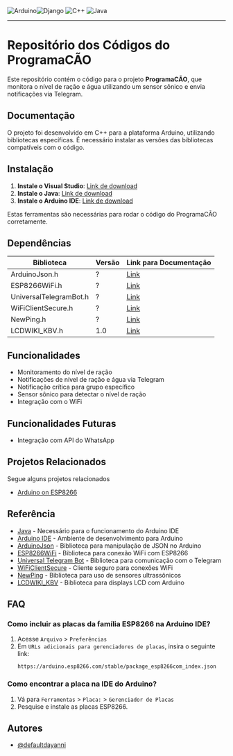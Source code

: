 <!-- Você pode encontrar badges aqui: https://github.com/Ileriayo/markdown-badges?tab=readme-ov-file#markdown-badges -->
![Arduino](https://img.shields.io/badge/-Arduino-00979D?style=for-the-badge&logo=Arduino&logoColor=white)![Django](https://img.shields.io/badge/django-%23092E20.svg?style=for-the-badge&logo=django&logoColor=white)
![C++](https://img.shields.io/badge/c++-%2300599C.svg?style=for-the-badge&logo=c%2B%2B&logoColor=white)
![Java](https://img.shields.io/badge/java-%23ED8B00.svg?style=for-the-badge&logo=openjdk&logoColor=white)

---

# Repositório dos Códigos do ProgramaCÃO

Este repositório contém o código para o projeto **ProgramaCÃO**, que monitora o nível de ração e água utilizando um sensor sônico e envia notificações via Telegram.

## Documentação

O projeto foi desenvolvido em C++ para a plataforma Arduino, utilizando bibliotecas específicas. É necessário instalar as versões das bibliotecas compatíveis com o código.

## Instalação

1. **Instale o Visual Studio**: [Link de download](https://visualstudio.microsoft.com/pt-br/#vs-section)
2. **Instale o Java**: [Link de download](https://www.java.com/pt-BR/download/ie_manual.jsp?locale=pt_BR)
3. **Instale o Arduino IDE**: [Link de download](https://www.arduino.cc/en/software)

Estas ferramentas são necessárias para rodar o código do ProgramaCÃO corretamente.

## Dependências

| Biblioteca               | Versão | Link para Documentação                                  |
| ------------------------ | ------ | ------------------------------------------------------ |
| ArduinoJson.h            | ?      | [Link](https://arduinojson.org)                         |
| ESP8266WiFi.h            | ?      | [Link](https://arduino-esp8266.readthedocs.io)         |
| UniversalTelegramBot.h   | ?      | [Link](https://github.com/witnessmenow/Universal-Arduino-Telegram-Bot) |
| WiFiClientSecure.h       | ?      | [Link](https://arduino-esp8266.readthedocs.io/en/latest/secureclient.html) |
| NewPing.h                | ?      | [Link](https://bitbucket.org/teckel12/arduino-new-ping/wiki/Home) |
| LCDWIKI_KBV.h            | 1.0    | [Link](http://www.lcdwiki.com/3.5inch_Arduino_Display-UNO#Program_Download) |

## Funcionalidades

- Monitoramento do nível de ração
- Notificações de nível de ração e água via Telegram
- Notificação crítica para grupo específico
- Sensor sônico para detectar o nível de ração
- Integração com o WiFi

## Funcionalidades Futuras

- Integração com API do WhatsApp

## Projetos Relacionados

Segue alguns projetos relacionados

- [Arduino on ESP8266](https://github.com/esp8266/Arduino)

## Referência

- [Java](https://www.java.com/pt-BR/download/ie_manual.jsp?locale=pt_BR) - Necessário para o funcionamento do Arduino IDE
- [Arduino IDE](https://www.arduino.cc/en/software) - Ambiente de desenvolvimento para Arduino
- [ArduinoJson](https://arduinojson.org/) - Biblioteca para manipulação de JSON no Arduino
- [ESP8266WiFi](https://arduino-esp8266.readthedocs.io/) - Biblioteca para conexão WiFi com ESP8266
- [Universal Telegram Bot](https://github.com/witnessmenow/Universal-Arduino-Telegram-Bot) - Biblioteca para comunicação com o Telegram
- [WiFiClientSecure](https://arduino-esp8266.readthedocs.io/en/latest/secureclient.html) - Cliente seguro para conexões WiFi
- [NewPing](https://bitbucket.org/teckel12/arduino-new-ping/wiki/Home) - Biblioteca para uso de sensores ultrassônicos
- [LCDWIKI_KBV](http://www.lcdwiki.com/3.5inch_Arduino_Display-UNO#Program_Download) - Biblioteca para displays LCD com Arduino

## FAQ 

### Como incluir as placas da família ESP8266 na Arduino IDE?

1. Acesse `Arquivo` > `Preferências`
2. Em `URLs adicionais para gerenciadores de placas`, insira o seguinte link:
   ```
   https://arduino.esp8266.com/stable/package_esp8266com_index.json
   ```

### Como encontrar a placa na IDE do Arduino?

1. Vá para `Ferramentas` > `Placa:` > `Gerenciador de Placas`
2. Pesquise e instale as placas ESP8266.

## Autores

- [@defaultdayanni](https://github.com/defaultdayanni)
